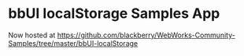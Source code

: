 # bbUI localStorage Samples App

Now hosted at https://github.com/blackberry/WebWorks-Community-Samples/tree/master/bbUI-localStorage